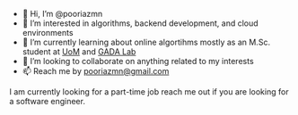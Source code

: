 - 👋 Hi, I’m @pooriazmn
- 👀 I’m interested in algorithms, backend development, and cloud environments
- 🌱 I’m currently learning about online algortihms mostly as an M.Sc. student at [UoM](https://umanitoba.ca) and [GADA Lab](http://www.cs.umanitoba.ca/~gada/)
- 💞️ I’m looking to collaborate on anything related to my interests
- 📫 Reach me by pooriazmn@gmail.com

I am currently looking for a part-time job reach me out if you are looking for a software engineer.

<!---
pooriazmn/pooriazmn is a ✨ special ✨ repository because its `README.md` (this file) appears on your GitHub profile.
You can click the Preview link to take a look at your changes.
--->
